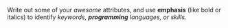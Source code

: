 Write out some of your *awesome* attributes, and use **emphasis** (like bold or italics) to identify *keywords, **programming** languages, or skills.*